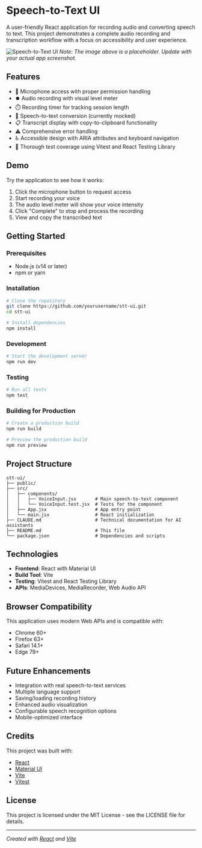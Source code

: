 # Speech-to-Text UI

A user-friendly React application for recording audio and converting speech to text. This project demonstrates a complete audio recording and transcription workflow with a focus on accessibility and user experience.

![Speech-to-Text UI](https://github.com/vitejs/vite-plugin-react/assets/4060187/0af17277-e4a7-44ee-8b88-31bf89ba0b92)
*Note: The image above is a placeholder. Update with your actual app screenshot.*

## Features

- 🎤 Microphone access with proper permission handling
- ⏺️ Audio recording with visual level meter
- ⏱️ Recording timer for tracking session length
- 🔄 Speech-to-text conversion (currently mocked)
- 📋 Transcript display with copy-to-clipboard functionality
- ⚠️ Comprehensive error handling
- ♿ Accessible design with ARIA attributes and keyboard navigation
- 🧪 Thorough test coverage using Vitest and React Testing Library

## Demo

Try the application to see how it works:

1. Click the microphone button to request access
2. Start recording your voice
3. The audio level meter will show your voice intensity
4. Click "Complete" to stop and process the recording
5. View and copy the transcribed text

## Getting Started

### Prerequisites

- Node.js (v14 or later)
- npm or yarn

### Installation

```bash
# Clone the repository
git clone https://github.com/yourusername/stt-ui.git
cd stt-ui

# Install dependencies
npm install
```

### Development

```bash
# Start the development server
npm run dev
```

### Testing

```bash
# Run all tests
npm test
```

### Building for Production

```bash
# Create a production build
npm run build

# Preview the production build
npm run preview
```

## Project Structure

```
stt-ui/
├── public/
├── src/
│   ├── components/
│   │   ├── VoiceInput.jsx       # Main speech-to-text component
│   │   └── VoiceInput.test.jsx  # Tests for the component
│   ├── App.jsx                  # App entry point
│   └── main.jsx                 # React initialization
├── CLAUDE.md                    # Technical documentation for AI assistants
├── README.md                    # This file
└── package.json                 # Dependencies and scripts
```

## Technologies

- **Frontend**: React with Material UI
- **Build Tool**: Vite
- **Testing**: Vitest and React Testing Library
- **APIs**: MediaDevices, MediaRecorder, Web Audio API

## Browser Compatibility

This application uses modern Web APIs and is compatible with:

- Chrome 60+
- Firefox 63+
- Safari 14.1+
- Edge 79+

## Future Enhancements

- Integration with real speech-to-text services
- Multiple language support
- Saving/loading recording history
- Enhanced audio visualization
- Configurable speech recognition options
- Mobile-optimized interface

## Credits

This project was built with:

- [React](https://reactjs.org/)
- [Material UI](https://mui.com/)
- [Vite](https://vitejs.dev/)
- [Vitest](https://vitest.dev/)

## License

This project is licensed under the MIT License - see the LICENSE file for details.

---

*Created with [React](https://reactjs.org/) and [Vite](https://vitejs.dev/)*